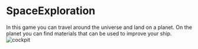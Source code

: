 # SpaceExploration
In this game you can travel around the universe and land on a planet. On the planet you can find materials that can be used to improve your ship.
![cockpit](https://github.com/Crusevo/SpaceExploration/assets/121226050/f472f0ae-8858-4f76-961e-9f1af417f23a)
